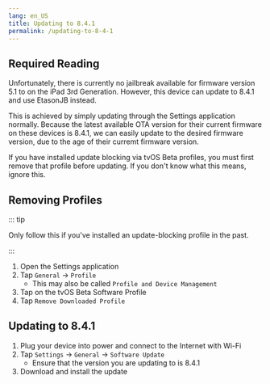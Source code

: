 ```yaml
---
lang: en_US
title: Updating to 8.4.1
permalink: /updating-to-8-4-1
---
```


## Required Reading

Unfortunately, there is currently no jailbreak available for firmware version 5.1 to on the iPad 3rd Generation. However, this device can update to 8.4.1 and use EtasonJB instead.

This is achieved by simply updating through the Settings application normally. Because the latest available OTA version for their current firmware on these devices is 8.4.1, we can easily update to the desired firmware version, due to the age of their curremt firmware version.

If you have installed update blocking via tvOS Beta profiles, you must first remove that profile before updating. If you don't know what this means, ignore this.

## Removing Profiles

::: tip

Only follow this if you've installed an update-blocking profile in the past.

:::

1. Open the Settings application
1. Tap `General` -> `Profile`
    - This may also be called `Profile and Device Management`
1. Tap on the tvOS Beta Software Profile
1. Tap `Remove Downloaded Profile`

## Updating to 8.4.1

1. Plug your device into power and connect to the Internet with Wi-Fi
1. Tap `Settings` -> `General` -> `Software Update`
    - Ensure that the version you are updating to is 8.4.1
1. Download and install the update